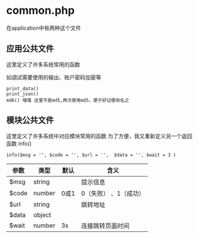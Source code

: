 # common.php
在application中有两种这个文件


##  应用公共文件
这里定义了许多系统常用的函数

如调试需要使用的输出、账户密码加密等

~~~
print_data()
print_json()
md6() 嘻嘻 这里不是md5,两次使用md5，便于好记便命名之
~~~



##  模块公共文件
这里定义了许多系统中对应模块常用的函数
为了方便，我又重新定义另一个返回函数 info()
~~~
info($msg = '', $code = '', $url = '',  $data = '', $wait = 3 )
~~~


| 参数   | 类型   | 默认   | 含义   |
| --- | --- | --- | --- |
|  $msg  | string   |    |  提示信息  |
|  $code | number   | 0或1   | 0（失败） 、1（成功）  |
|  $url  |  string  |    |  跳转地址  |
|  $data  |  object  |    |    |
|  $wait  |  number  | 3s   |  连接跳转页面时间  |



